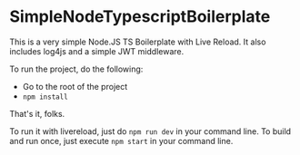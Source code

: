 # SimpleNodeTypescriptBoilerplate
This is a very simple Node.JS TS Boilerplate with Live Reload. It also includes log4js and a simple JWT middleware.

To run the project, do the following:

- Go to the root of the project
- `npm install`

That's it, folks.

To run it with livereload, just do `npm run dev` in your command line. To build and run once, just execute `npm start` in your command line.
